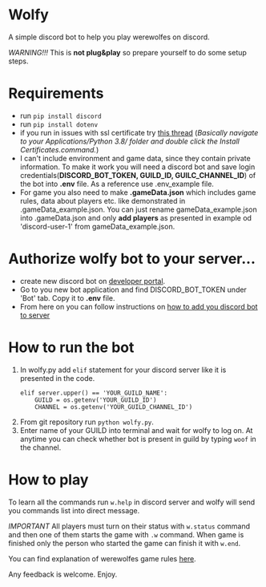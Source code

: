 # Wolfy
A simple discord bot to help you play werewolfes on discord.

*WARNING!!!* This is **not plug&play** so prepare yourself to do some setup steps. 

# Requirements
- run `pip install discord`
- run `pip install dotenv`
- if you run in issues with ssl certificate try [this thread](https://stackoverflow.com/questions/62108183/discord-py-bot-dont-have-certificate)
    (*Basically navigate to your Applications/Python 3.8/ folder and double click the Install Certificates.command.*)
- I can't include environment and game data, since they contain private information. To make it work you will need a discord bot and save login credentials(**DISCORD_BOT_TOKEN, GUILD_ID, GUILC_CHANNEL_ID**) of the bot into **.env** file. As a reference use .env_example file.
- For game you also need to make **.gameData.json** which includes game rules, data about players etc. like demonstrated in .gameData_example.json. You can just rename gameData_example.json into .gameData.json and only **add players** as presented in example od 'discord-user-1' from gameData_example.json.

# Authorize wolfy bot to your server...
- create new discord bot on [developer portal](https://discord.com/login?redirect_to=%2Fdevelopers).
- Go to you new bot application and find DISCORD_BOT_TOKEN under 'Bot' tab. Copy it to **.env** file.
- From here on you can follow instructions on [how to add you discord bot to server](https://discordjs.guide/preparations/adding-your-bot-to-servers.html#creating-and-using-your-own-invite-link)

# How to run the bot
1. In wolfy.py add `elif` statement for your discord server like it is presented in the code.
    ```
    elif server.upper() == 'YOUR_GUILD_NAME':
        GUILD = os.getenv('YOUR_GUILD_ID')
        CHANNEL = os.getenv('YOUR_GUILD_CHANNEL_ID')
    ```
2. From git repository run `python wolfy.py`.
3. Enter name of your GUILD into terminal and wait for wolfy to log on. At anytime you can check whether bot is present in guild by typing `woof` in the channel.

# How to play
To learn all the commands run `w.help` in discord server and wolfy will send you commands list into direct message. 

*IMPORTANT* All players must turn on their status with `w.status` command and then one of them starts the game with `.w` command. When game is finished only the person who started the game can finish it with `w.end`.

You can find explanation of werewolfes game rules [here](https://www.youtube.com/watch?v=XsP6LvZQpLk). 

Any feedback is welcome. Enjoy.